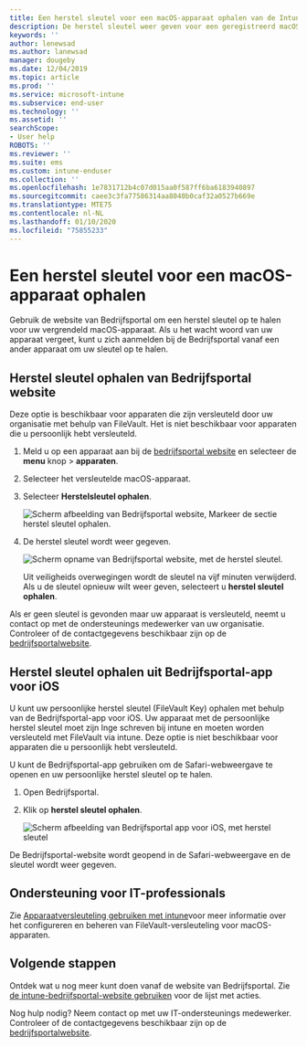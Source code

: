 ```yaml
---
title: Een herstel sleutel voor een macOS-apparaat ophalen van de Intune-bedrijfsportal-website
description: De herstel sleutel weer geven voor een geregistreerd macOS-apparaat dat wordt beheerd.
keywords: ''
author: lenewsad
ms.author: lanewsad
manager: dougeby
ms.date: 12/04/2019
ms.topic: article
ms.prod: ''
ms.service: microsoft-intune
ms.subservice: end-user
ms.technology: ''
ms.assetid: ''
searchScope:
- User help
ROBOTS: ''
ms.reviewer: ''
ms.suite: ems
ms.custom: intune-enduser
ms.collection: ''
ms.openlocfilehash: 1e7831712b4c07d015aa0f587ff6ba6183940897
ms.sourcegitcommit: caee3c3fa77586314aa8040b0caf32a0527b669e
ms.translationtype: MTE75
ms.contentlocale: nl-NL
ms.lasthandoff: 01/10/2020
ms.locfileid: "75855233"
---
```

# <a name="get-a-recovery-key-for-a-macos-device"></a>Een herstel sleutel voor een macOS-apparaat ophalen

Gebruik de website van Bedrijfsportal om een herstel sleutel op te halen voor uw vergrendeld macOS-apparaat. Als u het wacht woord van uw apparaat vergeet, kunt u zich aanmelden bij de Bedrijfsportal vanaf een ander apparaat om uw sleutel op te halen.  

## <a name="get-recovery-key-from-company-portal-website"></a>Herstel sleutel ophalen van Bedrijfsportal website

Deze optie is beschikbaar voor apparaten die zijn versleuteld door uw organisatie met behulp van FileVault. Het is niet beschikbaar voor apparaten die u persoonlijk hebt versleuteld.

1. Meld u op een apparaat aan bij de [bedrijfsportal website](https://portal.manage.microsoft.com) en selecteer de **menu** knop > **apparaten**.  
2. Selecteer het versleutelde macOS-apparaat.  
3. Selecteer **Herstelsleutel ophalen**.  

    ![Scherm afbeelding van Bedrijfsportal website, Markeer de sectie herstel sleutel ophalen.](./media/1907-recovery2-cpweb-intune.PNG)  

4. De herstel sleutel wordt weer gegeven.

    ![Scherm opname van Bedrijfsportal website, met de herstel sleutel.](./media/1907-recovery-cpweb-intune.PNG)  

    Uit veiligheids overwegingen wordt de sleutel na vijf minuten verwijderd. Als u de sleutel opnieuw wilt weer geven, selecteert u **herstel sleutel ophalen**.

Als er geen sleutel is gevonden maar uw apparaat is versleuteld, neemt u contact op met de ondersteunings medewerker van uw organisatie. Controleer of de contactgegevens beschikbaar zijn op de [bedrijfsportalwebsite](https://go.microsoft.com/fwlink/?linkid=2010980).  

## <a name="get-recovery-key-from-company-portal-app-for-ios"></a>Herstel sleutel ophalen uit Bedrijfsportal-app voor iOS

U kunt uw persoonlijke herstel sleutel (FileVault Key) ophalen met behulp van de Bedrijfsportal-app voor iOS. Uw apparaat met de persoonlijke herstel sleutel moet zijn Inge schreven bij intune en moeten worden versleuteld met FileVault via intune. Deze optie is niet beschikbaar voor apparaten die u persoonlijk hebt versleuteld. 

U kunt de Bedrijfsportal-app gebruiken om de Safari-webweergave te openen en uw persoonlijke herstel sleutel op te halen. 

1. Open Bedrijfsportal.
2. Klik op **herstel sleutel ophalen**.

    ![Scherm afbeelding van Bedrijfsportal app voor iOS, met herstel sleutel](./media/get-recovery-key-cpweb-02.png)  

De Bedrijfsportal-website wordt geopend in de Safari-webweergave en de sleutel wordt weer gegeven. 

## <a name="it-pro-support"></a>Ondersteuning voor IT-professionals

Zie [Apparaatversleuteling gebruiken met intune](/intune/protect/encrypt-devices)voor meer informatie over het configureren en beheren van FileVault-versleuteling voor macOS-apparaten.

## <a name="next-steps"></a>Volgende stappen

Ontdek wat u nog meer kunt doen vanaf de website van Bedrijfsportal. Zie [de intune-bedrijfsportal-website gebruiken](using-the-intune-company-portal-website.md) voor de lijst met acties.  

Nog hulp nodig? Neem contact op met uw IT-ondersteunings medewerker. Controleer of de contactgegevens beschikbaar zijn op de [bedrijfsportalwebsite](https://go.microsoft.com/fwlink/?linkid=2010980).  
